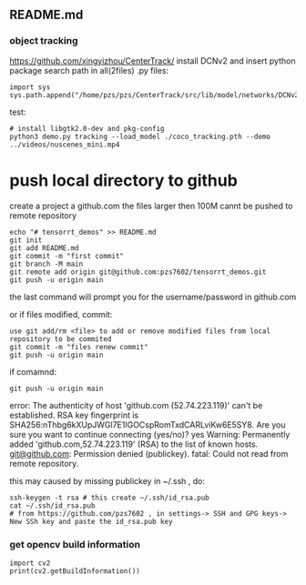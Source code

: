 ## README.md

### object tracking
https://github.com/xingyizhou/CenterTrack/
install DCNv2 and insert python package search path in all(2files) .py files:
```
import sys
sys.path.append("/home/pzs/pzs/CenterTrack/src/lib/model/networks/DCNv2")
```
test:
```
# install libgtk2.0-dev and pkg-config
python3 demo.py tracking --load_model ./coco_tracking.pth --demo ../videos/nuscenes_mini.mp4 

```
# push local directory to github

create a project a github.com
the files larger then 100M cannt be pushed to remote repository
```
echo "# tensorrt_demos" >> README.md
git init
git add README.md
git commit -m "first commit"
git branch -M main
git remote add origin git@github.com:pzs7602/tensorrt_demos.git
git push -u origin main
```
the last command will prompt you for the username/password in github.com

or if files modified, commit:
```
use git add/rm <file> to add or remove modified files from local repository to be commited
git commit -m "files renew commit"
git push -u origin main
```

if comamnd: 
```
git push -u origin main  
```
error:
The authenticity of host 'github.com (52.74.223.119)' can't be established.
RSA key fingerprint is SHA256:nThbg6kXUpJWGl7E1IGOCspRomTxdCARLviKw6E5SY8.
Are you sure you want to continue connecting (yes/no)? yes
Warning: Permanently added 'github.com,52.74.223.119' (RSA) to the list of known hosts.
git@github.com: Permission denied (publickey).
fatal: Could not read from remote repository.

this may caused by missing publickey in ~/.ssh , do:
```
ssh-keygen -t rsa # this create ~/.ssh/id_rsa.pub
cat ~/.ssh/id_rsa.pub
# from https://github.com/pzs7602 , in settings-> SSH and GPG keys-> New SSh key and paste the id_rsa.pub key
```

### get opencv build information
```
import cv2
print(cv2.getBuildInformation())
```
